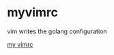 # myvimrc
vim writes the golang configuration

[my vimrc](https://github.com/here-Leslie-Lau/myvimrc/blob/master/.vimrc)
